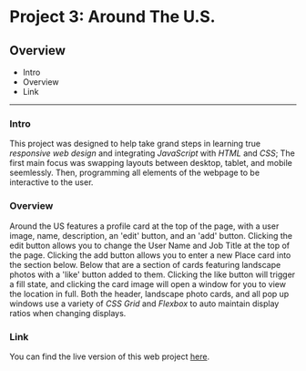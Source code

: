# Project 3: Around The U.S.

## Overview  

* Intro
* Overview
* Link

---

### **Intro**
  
This project was designed to help take grand steps in learning true *responsive web design* and integrating *JavaScript* with *HTML* and *CSS*; The first main focus was swapping layouts between desktop, tablet, and mobile seemlessly. Then, programming all elements of the webpage to be interactive to the user.
  
### **Overview**
  
Around the US features a profile card at the top of the page, with a user image, name, description, an 'edit' button, and an 'add' button. Clicking the edit button allows you to change the User Name and Job Title at the top of the page. Clicking the add button allows you to enter a new Place card into the section below. Below that are a section of cards featuring landscape photos with a 'like' button added to them. Clicking the like button will trigger a fill state, and clicking the card image will open a window for you to view the location in full. Both the header, landscape photo cards, and all pop up windows use a variety of *CSS Grid* and *Flexbox* to auto maintain display ratios when changing displays.

### **Link**

You can find the live version of this web project [here](https://arrangedgodly.github.io/se_project_aroundtheus).
